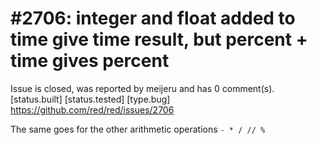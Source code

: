 
#2706: integer and float added to time give time result, but percent + time gives percent
================================================================================
Issue is closed, was reported by meijeru and has 0 comment(s).
[status.built] [status.tested] [type.bug]
<https://github.com/red/red/issues/2706>

The same goes for the other arithmetic operations `- * / // %`


